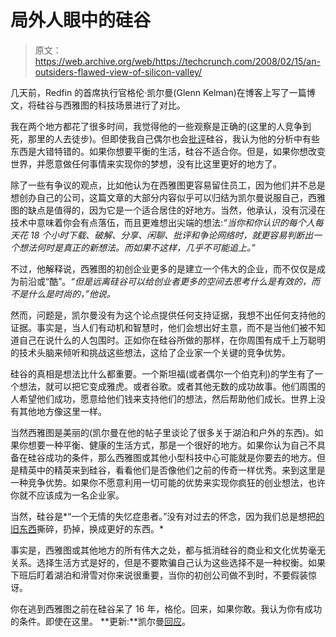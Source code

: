 # 局外人眼中的硅谷 

> 原文：<https://web.archive.org/web/https://techcrunch.com/2008/02/15/an-outsiders-flawed-view-of-silicon-valley/>

几天前，Redfin 的首席执行官格伦·凯尔曼(Glenn Kelman)在博客上写了一篇博文，将硅谷与西雅图的科技场景进行了对比。

我在两个地方都花了很多时间，我觉得他的一些观察是正确的(这里的人竞争到死，那里的人去徒步)。但即使我自己偶尔也会[批评](https://web.archive.org/web/20230220095941/https://techcrunch.com/2007/05/22/silicon-valley-could-use-a-downturn-right-about-now/)硅谷，我认为他的分析中有些东西是大错特错的。如果你想要平衡的生活，硅谷不适合你。但是，如果你想改变世界，并愿意做任何事情来实现你的梦想，没有比这里更好的地方了。

除了一些有争议的观点，比如他认为在西雅图更容易留住员工，因为他们并不总是想创办自己的公司，这篇文章的大部分内容似乎可以归结为凯尔曼说服自己，西雅图的缺点是值得的，因为它是一个适合居住的好地方。当然，他承认，没有沉浸在技术中意味着你会有点落伍，而且更难想出尖端的想法:*“当你和你认识的每个人每天花 18 个小时下载、破解、分享、闲聊、批评和争论网络时，就更容易判断出一个想法何时是真正的新想法。而如果不这样，几乎不可能追上。”*

不过，他解释说，西雅图的初创企业更多的是建立一个伟大的企业，而不仅仅是成为前沿或“酷”。*“但是远离硅谷可以给创业者更多的空间去思考什么是有效的，而不是什么是时尚的，”他说。*

然而，问题是，凯尔曼没有为这个论点提供任何支持证据，我想不出任何支持他的证据。事实是，当人们有动机和智慧时，他们会想出好主意，而不是当他们被不知道自己在说什么的人包围时。正如你在硅谷所做的那样，在你周围有成千上万聪明的技术头脑来倾听和挑战这些想法，这给了企业家一个关键的竞争优势。

硅谷的真相是想法比什么都重要。一个斯坦福(或者偶尔一个伯克利)的学生有了一个想法，就可以把它变成雅虎。或者谷歌。或者其他无数的成功故事。他们周围的人希望他们成功，愿意给他们钱来支持他们的想法，然后帮助他们成长。世界上没有其他地方像这里一样。

当然西雅图是美丽的(凯尔曼在他的帖子里谈论了很多关于湖泊和户外的东西)。如果你想要一种平衡、健康的生活方式，那是一个很好的地方。如果你认为自己不具备在硅谷成功的条件，那么西雅图或其他小型科技中心可能就是你要去的地方。但是精英中的精英来到硅谷，看看他们是否像他们之前的传奇一样优秀。来到这里是一种竞争优势。如果你不愿意利用一切可能的优势来实现你疯狂的创业想法，也许你就不应该成为一名企业家。

当然，硅谷是*“一个无情的失忆症患者。”没有对过去的怀念，因为我们总是想把[的旧东西](https://web.archive.org/web/20230220095941/https://techcrunch.com/2007/12/28/a-sad-milestone-aol-to-discontinue-netscape-browser-development/)撕碎，扔掉，换成更好的东西。*

事实是，西雅图或其他地方的所有伟大之处，都与抵消硅谷的商业和文化优势毫无关系。选择生活方式是好的，但是不要欺骗自己认为这些选择不是一种权衡。如果下班后盯着湖泊和滑雪对你来说很重要，当你的初创公司做不到时，不要假装惊讶。

你在逃到西雅图之前在硅谷呆了 16 年，格伦。回来，如果你敢。我认为你有成功的条件。即使在这里。
 **更新:**凯尔曼[回应](https://web.archive.org/web/20230220095941/http://blog.redfin.com/blog/2008/02/rambo_meet_silicon_valley.html)。